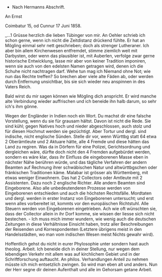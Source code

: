 + Nach Hermanns Abschrift.

An Ernst

 Coimbatur 15, od Cunnur 17 Juni 1858.

_...1 Grüsse herzlich die lieben Tübinger von mir. An Oehler schrieb ich schon gerne, wenn ich nicht die Zeitdistanz drückend fühlte. Er hat an Mögling einmal sehr nett geschrieben; doch als strenger Lutheraner. Ich aber bin allem Kirchenwesen entfremdet, stimme ziemlich weit mit Darbysten, oder wenn das plausibler ist, mit Auberlen, verfolge zwar gerne historische Entwicklung, lasse mir aber von keiner Tradition imponiren, wenn sie auch von den edelsten Namen getragen wird, denen ich die Schuhe nicht nachtragen darf. Wehe tun mag ich Niemand ohne Not; wie nun das Rechte treffen? So brechen aber viele alte Fäden ab, oder werden durch Entfernung unsichtbar, bis sie sich wieder neu anspinnen in des Vaters Reich.

Bald wirst du mir sagen können wie Mögling dich anspricht. Er wird manche alte Verbindung wieder auffrischen und ich beneide ihn halb darum, so sehr ich's ihm gönne.

Wegen der Engländer in Indien noch ein Wort. Du machst dir eine falsche Vorstellung, wenn du sie für grausam hältst. Davon ist nicht die Rede. Sie sind kühl; gegen Natives hoch und nieder abgeschlossen, auch stolz und für diesen Hochmut werden sie gezüchtigt. Aber Tortur und dergl. sind indische, nicht englische Sünden. Stelle dir vor, wenn Württbg statt 64 etwa 2 Oberämtleute und 2 Aktuare hätte, alle 4 Fremde und diese hätten das Land zu regiren. Was da in Dörfern für eine Polizei, Gerichtsordnung und dergleichen wäre, dürfte doch nicht den 4 Fremden aufgebürdet werden, sondern es wäre klar, dass ihr Einfluss die eingeborenen Masse eben in nächster Nähe berühren würde, und das tägliche Verfahren der andern Beamten auf Rechnung ihrer schwäbischen Natur und altwürttbgschen oder fränkischen Traditionen käme. Malabar ist grösser als Württemberg, mit etwas weniger Einwohnern. Das hat 2 Collectors oder Amtleute mit 2 Assistenten. Dazu noch 2 englische Richter. Alle andern Beamten sind Eingeborene. Also alle unbedeutenderen Prozesse werden von Eingeborenen entschieden und auch die höchsten Rechtsfälle. Mordtaten und dergl. werden in erster Instanz von Eingeborenen untersucht; und erst wenn alles vorbereitet ist, kommts vor den europäischen Richtstuhl. Alle Steuern werden von Eingeborenen eingetrieben. Ach wie oft wünschten sie, dass der Collector allein in ihr Dorf komme, sie wissen der liesse sich nicht bestechen. - Ich muss mich immer wundern, wie wenig auch die deutschen Zeitungen in diese Verhältnisse Einsicht haben, trotz aller Beschreibungen der Reisenden und Korrespondenten (Letztere übrigens meist in den Handelsstädten, wo man vom indischen Wesen meist Nichts gewahr wird).

Hoffentlich gehst du nicht in eurer Phylosophie unter sondern hast auch theolog. Arbeit. Ich beneide dich in deiner Stellung, nur wegen dem lebendigen Verkehr mit allem was auf kirchlichem Gebiet und in der Schriftforschung auftaucht. An philos. Verhandlungen Anteil zu nehmen müsste ich mich entsetzlich zwingen. So wird man eben alt und anders. Nun der Herr segne dir deinen Aufenthalt und alle im Gehorsam getane Arbeit.

